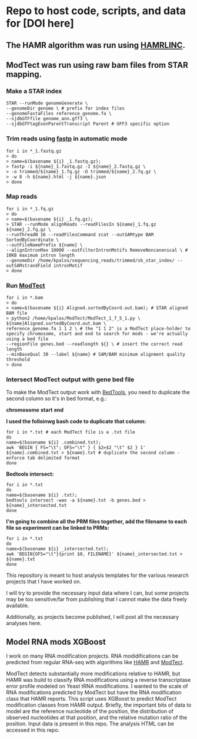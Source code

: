 # Repo to host code, scripts, and data for [DOI here]

## The HAMR algorithm was run using [HAMRLINC](https://github.com/harrlol/HAMRLINC).

## ModTect was run using raw bam files from STAR mapping. 

### Make a STAR index

```
STAR --runMode genomeGenerate \
--genomeDir genome \ # prefix for index files
--genomeFastaFiles reference_genome.fa \ 
--sjdbGTFfile genome_ann.gff3 \
--sjdbGTFtagExonParentTranscript Parent # GFF3 specific option

```

### Trim reads using [fastp](https://github.com/OpenGene/fastp) in automatic mode

```
for i in *_1.fastq.gz
> do
> name=$(basename ${i} _1.fastq.gz);
> fastp -i ${name}_1.fastq.gz -I ${name}_2.fastq.gz \
> -o trimmed/${name}_1.fq.gz -O trimmed/${name}_2.fq.gz \
> -w 8 -h ${name}.html -j ${name}.json
> done
```

### Map reads

```
for i in *_1.fq.gz
> do
> name=$(basename ${i} _1.fq.gz);
> STAR --runMode alignReads --readFilesIn ${name}_1.fq.gz ${name}_2.fq.gz \
--runThreadN 16 --readFilesCommand zcat --outSAMtype BAM SortedByCoordinate \
--outFileNamePrefix ${name} \
--alignIntronMax 10000 --outFilterIntronMotifs RemoveNoncanonical \ # 10KB maximum intron length
--genomeDir /home/kpalos/sequencing_reads/trimmed/sb_star_index/ --outSAMstrandField intronMotif
> done
```

### Run [ModTect](https://github.com/ktan8/ModTect)


```
for i in *.bam
> do
> name=$(basename ${i} Aligned.sortedByCoord.out.bam); # STAR aligned BAM file
> python2 /home/kpalos/ModTect/ModTect_1_7_5_1.py \
${name}Aligned.sortedByCoord.out.bam \
reference_genome.fa 1 1 2 \ # the "1 1 2" is a ModTect place-holder to specify chromosome, start and end to search for mods - we're actually using a bed file
--regionFile genes.bed --readlength ${} \ # insert the correct read length
--minBaseQual 30 --label ${name} # SAM/BAM minimum alignment quality threshold
> done
```

### Intersect ModTect output with gene bed file
To make the ModTect output work with [BedTools](https://bedtools.readthedocs.io/en/latest/), you need to duplicate the second column so it's in bed format, e.g.:

**chromosome** **start** **end**

**I used the folloinwg bash code to duplicate that column:**

```
for i in *.txt # each ModTect file is a .txt file
do
name=$(basename ${i} .combined.txt);
awk 'BEGIN { FS="\t"; OFS="\t" } { $2=$2 "\t" $2 } 1' ${name}.combined.txt > ${name}.txt # duplicate the second column - enforce tab delimited format
done
```

**Bedtools intersect:**

```
for i in *.txt
do
name=$(basename ${i} .txt);
bedtools intersect -wao -a ${name}.txt -b genes.bed > ${name}_intersected.txt
done
```

**I'm going to combine all the PRM files together, add the filename to each file so experiment can be linked to PRMs:**

```
for i in *.txt
do
name=$(basename ${i} _intersected.txt);
awk 'BEGIN{OFS="\t"}{print $0, FILENAME}' ${name}_intersected.txt > ${name}.txt
done
```




This repository is meant to host analysis templates for the various research projects that I have worked on.

I will try to provide the necessary input data where I can, but some projects may be too sensitive/far from publishing that I cannot make the data freely available.

Additionally, as projects become published, I will post all the necessary analyses here.

## Model RNA mods XGBoost

I work on many RNA modification projects. RNA modidifications can be predicted from regular RNA-seq with algorithms like [HAMR](https://github.com/GregoryLab/HAMR) and [ModTect](https://github.com/ktan8/ModTect). 

ModTect detects substantially more modifications relative to HAMR, but HAMR was build to classify RNA modifications using a reverse transcriptase error profile modeled on Yeast tRNA modifications. I wanted to the scale of RNA modifications predicted by ModTect but have the RNA modification class that HAMR reports. This script uses XGBoost to predict ModTect modification classes from HAMR output. Briefly, the important bits of data to model are the reference nucleotide of the position, the distribution of observed nucleotides at that position, and the relative mutation ratio of the position. Input data is present in this repo. The analysis HTML can be accessed in this repo.

